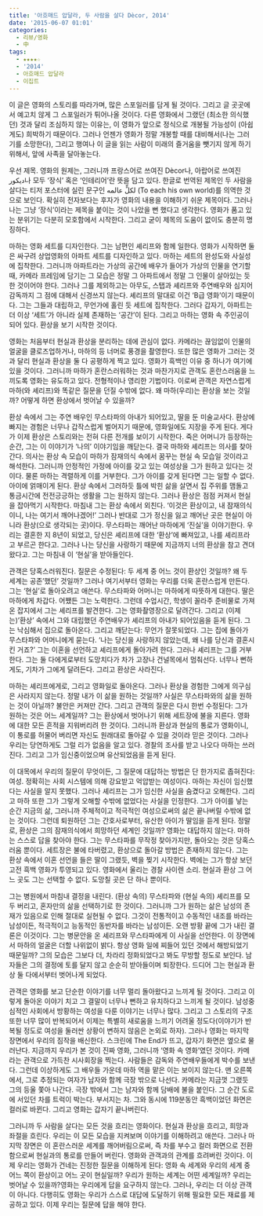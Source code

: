 ```yaml
---
title: '아흐매드 압달라, 두 사람을 살다 Dècor, 2014'
date: '2015-06-07 01:01'
categories:
  - 리뷰/영화
  - 中
tags:
  - ★★★★☆
  - '2014'
  - 아흐매드 압달라
  - 이집트
---
```


이 글은 영화의 스토리를 따라가며, 많은 스포일러를 담게 될 것이다. 그리고 글 곳곳에서 예고치 않게 그 스포일러가 튀어나올 것이다. 다른 영화에서 그랬던 (최소한 의식했던) 것과 달리 조심하지 않는 이유는, 이 영화가 앞으로 정식으로 개봉될 가능성이 (아쉽게도) 희박하기 때문이다. 그러나 언젠가 영화가 정말 개봉할 때를 대비해서(나는 그러기를 소망한다), 그리고 행여나 이 글을 읽는 사람이 미래의 즐거움을 뺏기지 않게 하기 위해서, 앞에 사족을 달아놓는다.

우선 제목. 영화의 원제는, 그러니까 프랑스어로 쓰여진 Dècor나, 아랍어로 쓰여진 ديكور나 모두 ‘장식’ 혹은 ‘인테리어’란 뜻을 담고 있다. 한글로 번역된 제목인 두 사람을 살다는 티저 포스터에 실린 문구인 لكلٍّ عالمه (To each his own world)를 의역한 것으로 보인다. 확실히 전자보다는 후자가 영화의 내용을 이해하기 쉬운 제목이다. 그러나 나는 그냥 ‘장식’이라는 제목을 붙이는 것이 나았을 뻔 했다고 생각한다. 영화가 품고 있는 분위기는 다분히 모호함에서 시작한다. 그리고 굳이 제목의 도움이 없이도 충분히 명징하다.

마하는 영화 세트를 디자인한다. 그는 남편인 셰리프와 함께 일한다. 영화가 시작하면 둘은 싸구려 상업영화의 아파트 세트를 디자인하고 있다. 마하는 세트의 완성도와 사실성에 집착한다. 그러니까 아파트라는 가상의 공간에 배우가 들어가 가상의 인물을 연기할 때, 카메라 프레임에 담기는 그 모습은 정말 그 아파트에서 정말 그 인물이 살아있는 듯한 것이어야 한다. 그러나 그를 제외하고는 아무도, 스탭과 셰리프와 주연배우와 심지어 감독까지 그 점에 대해서 신경쓰지 않는다. 셰리프의 말대로 이건 ‘B급 영화’이기 때문이다. 그는 그들과 대립하고, 무언가에 홀린 듯 세트에 집착한다. 그러다 갑자기, 아파트는 더 이상 ‘세트’가 아니라 실제 존재하는 ‘공간’이 된다. 그리고 마하는 영화 속 주인공이 되어 있다. 환상을 보기 시작한 것이다.

영화는 처음부터 현실과 환상을 분리하는 데에 관심이 없다. 카메라는 끊임없이 인물의 얼굴을 클로즈업하거나, 마하의 등 너머로 풍경을 촬영한다. 또한 많은 영화가 그러는 것과 달리 현실과 환상을 둘 다 공평하게 찍고 있다. 영화가 흑백인 이유 중 하나가 여기에 있을 것이다. 그러니까 마하가 혼란스러워하는 것과 마찬가지로 관객도 혼란스러움을 느끼도록 영화는 유도하고 있다. 전형적이나 영리한 기법이다. 이로써 관객은 자연스럽게 마하(와 셰리프)와 똑같은 질문을 던질 수밖에 없다. 왜 마하(우리)는 환상을 보는 것일까? 어떻게 하면 환상에서 벗어날 수 있을까?

환상 속에서 그는 주연 배우인 무스타파의 아내가 되어있고, 딸을 둔 미술교사다. 환상에 빠지는 경험은 너무나 갑작스럽게 벌어지기 때문에, 영화일에도 지장을 주게 된다. 게다가 이제 환상은 스토리와는 전혀 다른 전개를 보이기 시작한다. 죽은 어머니가 등장하는 순간, 그는 이 이야기가 ‘나의’ 이야기임을 깨닫는다. 결국 마하와 셰리프는 의사를 찾아간다. 의사는 환상 속 모습이 마하가 잠재의식 속에서 꿈꾸는 현실 속 모습일 것이라고 해석한다. 그러니까 안정적인 가정에 아이를 갖고 있는 여성상을 그가 원하고 있다는 것이다. 물론 마하는 격렬하게 이를 거부한다. 그가 아이를 갖게 된다면 그는 일할 수 없다. 아이에 얽매이게 된다. 환상 속에서 그러하듯 틀에 박힌 삶을 살면서 집 주위를 맴돌고 통금시간에 전전긍긍하는 생활을 그는 원하지 않는다. 그러나 환상은 점점 커져서 현실을 잡아먹기 시작한다. 마침내 그는 환상 속에서 외친다. ‘이것은 환상이고, 내 잠재의식이니, 나는 여기서 깨어나겠어!’ 그러나 반대로 그가 정신을 잃고 깨어난 곳은 현실이 아니라 환상(으로 생각되는 곳)이다. 무스타파는 깨어난 마하에게 ‘진실’을 이야기한다. 우리는 결혼한 지 8년이 되었고, 당신은 셰리프에 대한 ‘환상’에 빠져있고, 나를 셰리프라고 부르곤 한다고. 그러나 나는 당신을 사랑하기 때문에 지금까지 너의 환상을 참고 견뎌왔다고. 그는 마침내 이 ‘현실’을 받아들인다.

관객은 당혹스러워진다. 질문은 수정된다: 두 세계 중 어느 것이 환상인 것일까? 왜 두 세계는 공존’했던’ 것일까? 그러나 여기서부터 영화는 우리를 더욱 혼란스럽게 만든다. 그는 ‘현실’로 돌아오려고 애쓴다. 무스타파와 어머니는 마하에게 따뜻하게 대한다. 딸은 마하에게 차갑다. 어쨌든 그는 노력한다. 그런데 수업시간, 학생이 꼴라주 준비물로 가져온 잡지에서 그는 셰리프를 발견한다. 그는 영화촬영장으로 달려간다. 그리고 (이제는)’환상’ 속에서 그와 대립했던 주연배우가 셰리프의 아내가 되어있음을 듣게 된다. 그는 낙심해서 집으로 돌아온다. 그리고 깨닫는다: 무언가 잘못되었다. 그는 집에 돌아가 무스타파와 어머니에게 묻는다. ‘나는 당신을 사랑하지 않았는데, 왜 나를 당신과 결혼시킨 거죠?’ 그는 이혼을 선언하고 셰리프에게 돌아가려 한다. 그러나 셰리프는 그를 거부한다. 그는 둘 다에게로부터 도망치다가 차가 고장나 건널목에서 멈춰선다. 너무나 뻔하게도, 기차가 그에게 달려든다. 그리고 환상은 사라진다.

마하는 셰리프에게로, 그리고 영화일로 돌아온다. 그러나 환상을 경험한 그에게 의구심은 사라지지 않는다. 정말 내가 이 삶을 원하는 것일까? 사실은 무스타파와의 삶을 원하는 것이 아닐까? 불안은 커져만 간다. 그리고 관객의 질문은 다시 한번 수정된다: 그가 원하는 것은 어느 세계일까? 그는 환상에서 벗어나기 위해 세트장에 불을 지른다. 영화에 대한 모든 흔적을 지워버리려 한 것이다. 그러니까 환상과 현실의 통로가 영화이니, 이 통로를 허물어 버리면 자신도 원래대로 돌아갈 수 있을 것이라 믿은 것이다. 그러나 우리는 당연하게도 그럴 리가 없음을 알고 있다. 경찰의 조사를 받고 나오다 마하는 쓰러진다. 그리고 그가 임신중이었으며 유산되었음을 듣게 된다.

이 대목에서 우리의 질문이 무엇이든, 그 질문에 대답하는 방법은 단 한가지로 좁혀진다: 여성. 정확히는 사회 시스템에 의해 강요받고 억압받는 여성이다. 마하는 자신이 임신했다는 사실을 알지 못했다. 그러나 셰리프는 그가 임신한 사실을 숨겼다고 오해한다. 그리고 마하 또한 그가 그렇게 오해할 수밖에 없었다는 사실을 인정한다. 그가 아이를 낳는 순간 지금의 삶, 그러니까 주체적이고 적극적인 여성으로써의 삶은 끝나버릴 수밖에 없는 것이다. 그런데 퇴원하던 그는 간호사로부터, 유산한 아이가 딸임을 듣게 된다. 정말로, 환상은 그의 잠재의식에서 희망하던 세계인 것일까? 영화는 대답하지 않는다. 마하는 스스로 답을 찾아야 한다. 그는 무스타파를 무작정 찾아가지만, 돌아오는 것은 당혹스러움 뿐이다. 세트장은 불에 타버렸고, 환상으로 돌아갈 방법은 존재하지 않는다. 그는 환상 속에서 이혼 선언을 들은 딸이 그랬듯, 벽을 찢기 시작한다. 벽에는 그가 항상 보던 고전 흑백 영화가 투영되고 있다. 영화에서 울리는 경찰 사이렌 소리. 현실과 환상 그 어느 곳도 그는 선택할 수 없다. 도망칠 곳은 단 하나 뿐이다.

그는 병원에서 마침내 결정을 내린다. (환상 속의) 무스타파와 (현실 속의) 셰리프를 모두 버리고, 혼자만의 삶을 선택하기로 한 것이다. 그러니까 그가 원하는 삶은 남성의 존재가 있음으로 인해 절대로 실현될 수 없다. 그것이 전통적이고 수동적인 내조를 바라는 남성이든, 적극적이고 능동적인 동반자를 바라는 남성이든. 오랜 방황 끝에 그가 내린 결론은 이것이다. 그는 병문안을 온 셰리프와 무스타파에게 이 사실을 선언한다. 이 장면에서 마하의 얼굴은 더할 나위없이 밝다. 항상 영화 일에 찌들어 있던 것에서 해방되었기 때문일까? 그의 모습은 그보다 더, 차라리 정화되었다고 봐도 무방할 정도로 보인다. 남자들은 그의 결정에 토를 달지 않고 순순히 받아들이며 퇴장한다. 드디어 그는 현실과 환상 둘 다에서부터 벗어나게 되었다.

관객은 영화를 보고 단순한 이야기를 너무 멀리 돌아왔다고 느끼게 될 것이다. 그리고 이렇게 돌아온 이야기 치고 그 결말이 너무나 뻔하고 유치하다고 느끼게 될 것이다. 남성중심적인 사회에서 방황하는 여성을 다룬 이야기는 너무나 많다. 그리고 그 스토리의 구조 또한 너무 많이 반복되어서 이제는 특별히 새로움을 느끼기 어려울 정도다(이야기가 반복될 정도로 여성을 둘러싼 상황이 변하지 않음은 논외로 하자). 그러나 영화는 마지막 장면에서 우리의 짐작을 배신한다. 스크린에 The End가 뜨고, 갑자기 화면은 옆으로 물러난다. 지금까지 우리가 본 것이 진짜 영화, 그러니까 ‘영화 속 영화’였던 것이다. 카메라는 관객으로 가득찬 시사회장을 찍는다. 사람들은 감독와 주연배우들에게 박수를 보낸다. 그런데 이상하게도 그 배우들 가운데 마하 역을 맡은 이는 보이지 않는다. 맨 오른쪽에서, 그로 추정되는 여자가 남자와 함께 극장 밖으로 나선다. 카메라는 지금껏 그랬듯 그의 등울 쫓아 나간다. 극장 밖에서 그는 남자와 함께 담배에 불을 붙인다. 그 순간 도로에 서있던 차를 트럭이 박는다. 부서지는 차. 그와 동시에 119분동안 흑백이었던 화면은 컬러로 바뀐다. 그리고 영화는 갑자기 끝나버린다.

그러니까 두 사람을 살다는 모든 것을 흐리는 영화이다. 현실과 환상을 흐리고, 희망과 좌절을 흐린다. 우리는 이 모든 모습을 지켜보며 이야기를 이해하려고 애쓴다. 그러나 마지막 장면은 이 혼란스러운 세계를 깨어버림으로써, 즉 차를 부수고 컬러 화면으로 전환함으로써 현실과의 통로를 만들어 버린다. 영화와 관객과의 관계를 흐려버린 것이다. 이제 우리는 영화가 건네는 진정한 질문을 이해하게 된다: 영화 속 세계와 우리의 세계 중 어느 쪽이 환상이고 어느 곳이 현실일까? 우리가 원하는 세계는 어떤 세계일까? 우리는 벗어날 수 있을까?영화는 우리에게 답을 요구하지 않는다. 그러나, 우리는 더 이상 관객이 아니다. 다행히도 영화는 우리가 스스로 대답에 도달하기 위해 필요한 모든 재료를 제공하고 있다. 이제 우리는 질문에 답을 해야 한다.
